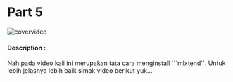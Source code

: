 # Part 5

![covervideo](http://bit.ly/makeaicovervideo)

#### **Description :**

Nah pada video kali ini merupakan tata cara menginstall ```mlxtend``. Untuk lebih jelasnya lebih baik simak video berikut yuk...